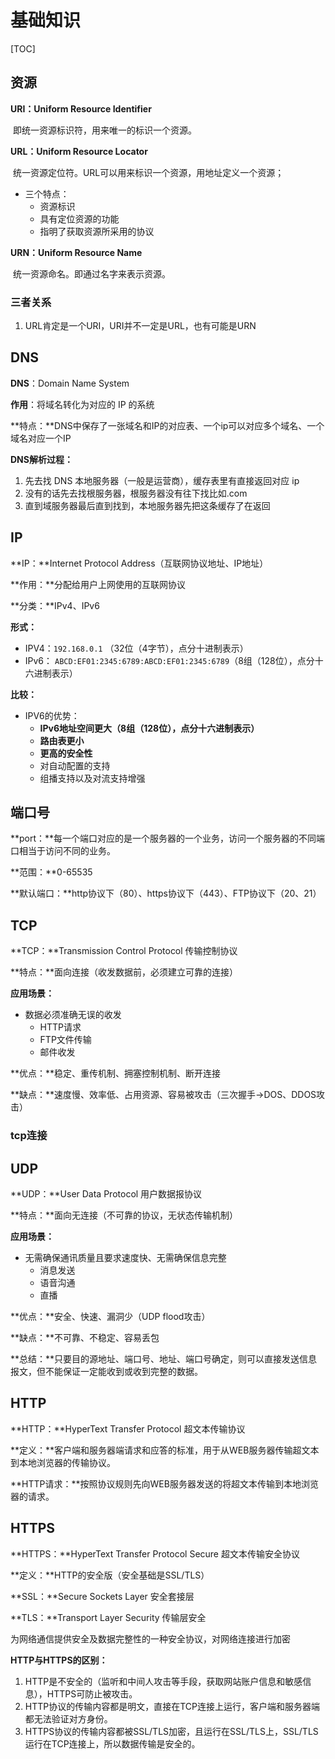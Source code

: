 # 基础知识

[TOC]

## 资源

**URI：Uniform Resource Identifier**

​		即统一资源标识符，用来唯一的标识一个资源。

**URL：Uniform Resource Locator**

​		统一资源定位符。URL可以用来标识一个资源，用地址定义一个资源；

- 三个特点：
  - 资源标识
  - 具有定位资源的功能
  - 指明了获取资源所采用的协议

**URN：Uniform Resource Name**

​		统一资源命名。即通过名字来表示资源。

### **三者关系**

1. URL肯定是一个URI，URI并不一定是URL，也有可能是URN



## DNS

**DNS**：Domain Name System

**作用**：将域名转化为对应的 IP 的系统

**特点：**DNS中保存了一张域名和IP的对应表、一个ip可以对应多个域名、一个域名对应一个IP

**DNS解析过程：**

1. 先去找 DNS 本地服务器（一般是运营商），缓存表里有直接返回对应 ip
2. 没有的话先去找根服务器，根服务器没有往下找比如.com
3. 直到域服务器最后直到找到，本地服务器先把这条缓存了在返回





## **IP**

**IP：**Internet Protocol Address（互联网协议地址、IP地址）

**作用：**分配给用户上网使用的互联网协议

**分类：**IPv4、IPv6

**形式：**

- IPV4：`192.168.0.1` （32位（4字节），点分十进制表示）
- IPv6： `ABCD:EF01:2345:6789:ABCD:EF01:2345:6789`（8组（128位），点分十六进制表示）

**比较：**

- IPV6的优势：
  - **IPv6地址空间更大（8组（128位），点分十六进制表示）**
  - **路由表更小**
  - **更高的安全性**
  - 对自动配置的支持
  - 组播支持以及对流支持增强



## 端口号

**port：**每一个端口对应的是一个服务器的一个业务，访问一个服务器的不同端口相当于访问不同的业务。

**范围：**0-65535

**默认端口：**http协议下（80）、https协议下（443）、FTP协议下（20、21）



## **TCP**

**TCP：**Transmission Control Protocol 传输控制协议

**特点：**面向连接（收发数据前，必须建立可靠的连接）

**应用场景：**

- 数据必须准确无误的收发
  - HTTP请求
  - FTP文件传输
  - 邮件收发

**优点：**稳定、重传机制、拥塞控制机制、断开连接

**缺点：**速度慢、效率低、占用资源、容易被攻击（三次握手->DOS、DDOS攻击）



### tcp连接









## **UDP**

**UDP：**User Data Protocol 用户数据报协议

**特点：**面向无连接（不可靠的协议，无状态传输机制）

**应用场景：**

- 无需确保通讯质量且要求速度快、无需确保信息完整
  - 消息发送
  - 语音沟通
  - 直播

**优点：**安全、快速、漏洞少（UDP flood攻击）

**缺点：**不可靠、不稳定、容易丢包

**总结：**只要目的源地址、端口号、地址、端口号确定，则可以直接发送信息报文，但不能保证一定能收到或收到完整的数据。



## HTTP

**HTTP：**HyperText Transfer Protocol 超文本传输协议

**定义：**客户端和服务器端请求和应答的标准，用于从WEB服务器传输超文本到本地浏览器的传输协议。

**HTTP请求：**按照协议规则先向WEB服务器发送的将超文本传输到本地浏览器的请求。





## HTTPS

**HTTPS：**HyperText Transfer Protocol Secure 超文本传输安全协议

**定义：**HTTP的安全版（安全基础是SSL/TLS）

**SSL：**Secure Sockets Layer 安全套接层

**TLS：**Transport Layer Security 传输层安全

为网络通信提供安全及数据完整性的一种安全协议，对网络连接进行加密



**HTTP与HTTPS的区别：**

1. HTTP是不安全的（监听和中间人攻击等手段，获取网站账户信息和敏感信息），HTTPS可防止被攻击。
2. HTTP协议的传输内容都是明文，直接在TCP连接上运行，客户端和服务器端都无法验证对方身份。
3. HTTPS协议的传输内容都被SSL/TLS加密，且运行在SSL/TLS上，SSL/TLS运行在TCP连接上，所以数据传输是安全的。

